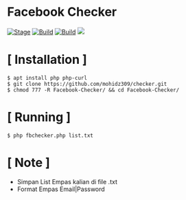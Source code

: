 # Facebook Checker
[![Stage](https://img.shields.io/badge/Release-Stable-brightgreen.svg)]()
[![Build](https://img.shields.io/badge/Supported_OS-Linux-orange.svg)]()
[![Build](https://img.shields.io/badge/Supported_OS-Windows-blue.svg)]()
![](https://i.ibb.co/kH01LnW/fbcek.png)

# [ Installation ]
```
$ apt install php php-curl
$ git clone https://github.com/mohidz309/checker.git
$ chmod 777 -R Facebook-Checker/ && cd Facebook-Checker/
```
# [ Running ]
```
$ php fbchecker.php list.txt
```
# [ Note ]
* Simpan List Empas kalian di file .txt 
* Format Empas Email|Password
